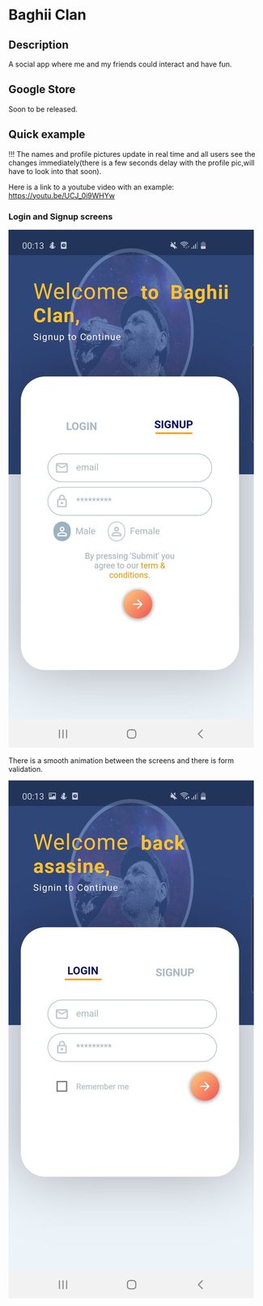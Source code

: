 # Baghii Clan

## Description

A social app where me and my friends could interact and have fun.

## Google Store

Soon to be released.

## Quick example 

!!! The names and profile pictures update in real time and all users see the changes immediately(there is a few seconds delay with the profile pic,will have to look into that soon).

Here is a link to a youtube video with an example: https://youtu.be/UCJ_0i9WHYw


### Login and Signup screens

![Screenshot](192336139_3626302504140331_1132200005808792351_n.jpg)

There is a smooth animation between the screens and there is form validation.

![Screenshot](192790997_808526286445904_6907847567849800245_n.jpg)


